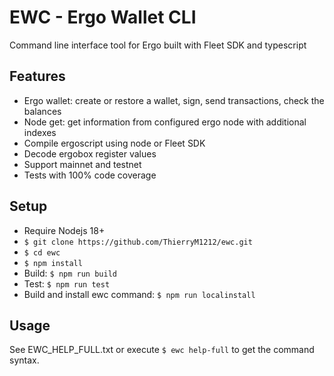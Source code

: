 # EWC - Ergo Wallet CLI
Command line interface tool for Ergo built with Fleet SDK and typescript

## Features
- Ergo wallet: create or restore a wallet, sign, send transactions, check the balances
- Node get: get information from configured ergo node with additional indexes
- Compile ergoscript using node or Fleet SDK
- Decode ergobox register values
- Support mainnet and testnet
- Tests with 100% code coverage

## Setup
- Require Nodejs 18+
- `$ git clone https://github.com/ThierryM1212/ewc.git`
- `$ cd ewc`
- `$ npm install`
- Build: `$ npm run build`
- Test: `$ npm run test`
- Build and install ewc command: `$ npm run localinstall`

## Usage
See EWC_HELP_FULL.txt or execute `$ ewc help-full` to get the command syntax.

